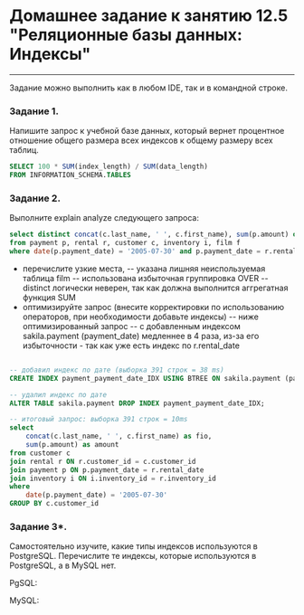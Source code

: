 # Домашнее задание к занятию 12.5 "Реляционные базы данных: Индексы"

---

Задание можно выполнить как в любом IDE, так и в командной строке.

### Задание 1.

Напишите запрос к учебной базе данных, который вернет процентное отношение общего размера всех индексов к общему размеру всех таблиц.

```sql
SELECT 100 * SUM(index_length) / SUM(data_length) 
FROM INFORMATION_SCHEMA.TABLES
```

### Задание 2.

Выполните explain analyze следующего запроса:
```sql
select distinct concat(c.last_name, ' ', c.first_name), sum(p.amount) over (partition by c.customer_id, f.title)
from payment p, rental r, customer c, inventory i, film f
where date(p.payment_date) = '2005-07-30' and p.payment_date = r.rental_date and r.customer_id = c.customer_id and i.inventory_id = r.inventory_id
```
- перечислите узкие места,
  -- указана лишняя неиспользуемая таблица film
  -- использована избыточная группировка OVER
  -- distinct логически неверен, так как должна выполнится аггрегатная функция SUM
- оптимизируйте запрос (внесите корректировки по использованию операторов, при необходимости добавьте индексы)
  -- ниже оптимизированный запрос
  -- с добавленным индексом sakila.payment (payment_date) медленнее в 4 раза, из-за его избыточности - так как уже есть индекс по r.rental_date

```sql

-- добавил индекс по дате (выборка 391 строк = 38 ms)
CREATE INDEX payment_payment_date_IDX USING BTREE ON sakila.payment (payment_date);

-- удалил индекс по дате
ALTER TABLE sakila.payment DROP INDEX payment_payment_date_IDX;

-- итоговый запрос: выборка 391 строк = 10ms
select 
	concat(c.last_name, ' ', c.first_name) as fio, 
	sum(p.amount) as amount
from customer c
join rental r ON r.customer_id = c.customer_id
join payment p ON p.payment_date = r.rental_date
join inventory i ON i.inventory_id = r.inventory_id
where 
	date(p.payment_date) = '2005-07-30'
GROUP BY c.customer_id

```

### Задание 3*.

Самостоятельно изучите, какие типы индексов используются в PostgreSQL. Перечислите те индексы, которые используются в PostgreSQL, а в MySQL нет.


PgSQL:

MySQL:




